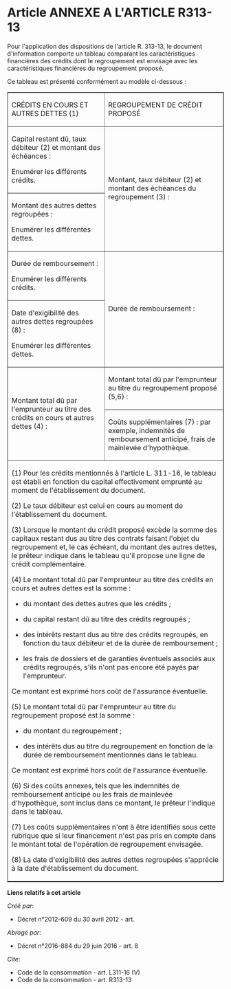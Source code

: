 # Article ANNEXE A L'ARTICLE R313-13

Pour l'application des dispositions de l'article R. 313-13, le document d'information comporte un tableau comparant les
caractéristiques financières des crédits dont le regroupement est envisagé avec les caractéristiques financières du
regroupement proposé. 

Ce tableau est présenté conformément au modèle ci-dessous : 

<table border="1">
  <tbody>
    <tr>
      <td>

CRÉDITS EN COURS ET AUTRES DETTES (1) 

</td>
      <td colspan="2">

REGROUPEMENT DE CRÉDIT PROPOSÉ 

</td>
    </tr>
    <tr>
      <td align="left">

Capital restant dû, taux débiteur (2) et montant des échéances : 

Enumérer les différents crédits. 

</td>
      <td align="left" rowspan="2">

Montant, taux débiteur (2) et montant des échéances du regroupement (3) : </td>
    </tr>
    <tr align="left">
      <td>

Montant des autres dettes regroupées : 

Enumérer les différentes dettes. 

</td>
    </tr>
    <tr>
      <td align="left">

Durée de remboursement : 

Enumérer les différents crédits. 

</td>
      <td rowspan="2" align="left">

Durée de remboursement : </td>
    </tr>
    <tr align="left">
      <td>

Date d'exigibilité des autres dettes regroupées (8) : 

Enumérer les différentes dettes. 

</td>
    </tr>
    <tr>
      <td rowspan="2" align="left">

Montant total dû par l'emprunteur au titre des crédits en cours et autres dettes (4) : 

</td>
      <td align="left">

Montant total dû par l'emprunteur au titre du regroupement proposé (5,6) : 

</td>
    </tr>
    <tr align="left">
      <td>

Coûts supplémentaires (7) : par exemple, indemnités de remboursement anticipé, frais de mainlevée d'hypothèque. 

</td>
    </tr>
    <tr>
      <td colspan="3">

(1) Pour les crédits mentionnés à l'article L. 311-16, le tableau est établi en fonction du capital effectivement emprunté au
moment de l'établissement du document. 

(2) Le taux débiteur est celui en cours au moment de l'établissement du document. 

(3) Lorsque le montant du crédit proposé excède la somme des capitaux restant dus au titre des contrats faisant l'objet du
regroupement et, le cas échéant, du montant des autres dettes, le prêteur indique dans le tableau qu'il propose une ligne de
crédit complémentaire. 

(4) Le montant total dû par l'emprunteur au titre des crédits en cours et autres dettes est la somme :

- du montant des dettes autres que les crédits ;

- du capital restant dû au titre des crédits regroupés ;

- des intérêts restant dus au titre des crédits regroupés, en fonction du taux débiteur et de la durée de remboursement ;

- les frais de dossiers et de garanties éventuels associés aux crédits regroupés, s'ils n'ont pas encore été payés par
l'emprunteur. 

Ce montant est exprimé hors coût de l'assurance éventuelle. 

(5) Le montant total dû par l'emprunteur au titre du regroupement proposé est la somme :

- du montant du regroupement ;

- des intérêts dus au titre du regroupement en fonction de la durée de remboursement mentionnés dans le tableau. 

Ce montant est exprimé hors coût de l'assurance éventuelle. 

(6) Si des coûts annexes, tels que les indemnités de remboursement anticipé ou les frais de mainlevée d'hypothèque, sont
inclus dans ce montant, le prêteur l'indique dans le tableau. 

(7) Les coûts supplémentaires n'ont à être identifiés sous cette rubrique que si leur financement n'est pas pris en compte
dans le montant total de l'opération de regroupement envisagée. 

(8) La date d'exigibilité des autres dettes regroupées s'apprécie à la date d'établissement du document.

</td>
    </tr>
  </tbody>
</table>

**Liens relatifs à cet article**

_Créé par_:

  - Décret n°2012-609 du 30 avril 2012 - art.

_Abrogé par_:

  - Décret n°2016-884 du 29 juin 2016 - art. 8

_Cite_:

  - Code de la consommation - art. L311-16 (V)
  - Code de la consommation - art. R313-13
